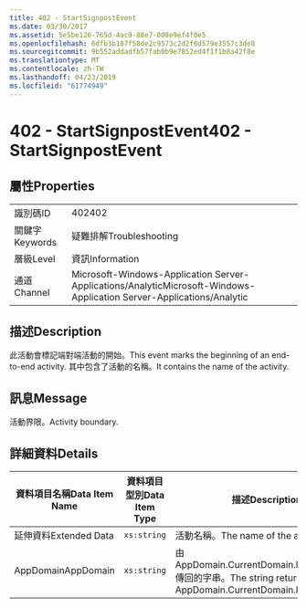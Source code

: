 ```yaml
---
title: 402 - StartSignpostEvent
ms.date: 03/30/2017
ms.assetid: 5e5be126-765d-4ac9-88e7-008e9ef4f0e5
ms.openlocfilehash: 6dfb3b187f58de2c9573c2d2f6d579e3557c3de8
ms.sourcegitcommit: 9b552addadfb57fab0b9e7852ed4f1f1b8a42f8e
ms.translationtype: MT
ms.contentlocale: zh-TW
ms.lasthandoff: 04/23/2019
ms.locfileid: "61774949"
---
```

# <a name="402---startsignpostevent"></a><span data-ttu-id="c7133-102">402 - StartSignpostEvent</span><span class="sxs-lookup"><span data-stu-id="c7133-102">402 - StartSignpostEvent</span></span>
## <a name="properties"></a><span data-ttu-id="c7133-103">屬性</span><span class="sxs-lookup"><span data-stu-id="c7133-103">Properties</span></span>  
  
|||  
|-|-|  
|<span data-ttu-id="c7133-104">識別碼</span><span class="sxs-lookup"><span data-stu-id="c7133-104">ID</span></span>|<span data-ttu-id="c7133-105">402</span><span class="sxs-lookup"><span data-stu-id="c7133-105">402</span></span>|  
|<span data-ttu-id="c7133-106">關鍵字</span><span class="sxs-lookup"><span data-stu-id="c7133-106">Keywords</span></span>|<span data-ttu-id="c7133-107">疑難排解</span><span class="sxs-lookup"><span data-stu-id="c7133-107">Troubleshooting</span></span>|  
|<span data-ttu-id="c7133-108">層級</span><span class="sxs-lookup"><span data-stu-id="c7133-108">Level</span></span>|<span data-ttu-id="c7133-109">資訊</span><span class="sxs-lookup"><span data-stu-id="c7133-109">Information</span></span>|  
|<span data-ttu-id="c7133-110">通道</span><span class="sxs-lookup"><span data-stu-id="c7133-110">Channel</span></span>|<span data-ttu-id="c7133-111">Microsoft-Windows-Application Server-Applications/Analytic</span><span class="sxs-lookup"><span data-stu-id="c7133-111">Microsoft-Windows-Application Server-Applications/Analytic</span></span>|  
  
## <a name="description"></a><span data-ttu-id="c7133-112">描述</span><span class="sxs-lookup"><span data-stu-id="c7133-112">Description</span></span>  
 <span data-ttu-id="c7133-113">此活動會標記端對端活動的開始。</span><span class="sxs-lookup"><span data-stu-id="c7133-113">This event marks the beginning of an end-to-end activity.</span></span> <span data-ttu-id="c7133-114">其中包含了活動的名稱。</span><span class="sxs-lookup"><span data-stu-id="c7133-114">It contains the name of the activity.</span></span>  
  
## <a name="message"></a><span data-ttu-id="c7133-115">訊息</span><span class="sxs-lookup"><span data-stu-id="c7133-115">Message</span></span>  
 <span data-ttu-id="c7133-116">活動界限。</span><span class="sxs-lookup"><span data-stu-id="c7133-116">Activity boundary.</span></span>  
  
## <a name="details"></a><span data-ttu-id="c7133-117">詳細資料</span><span class="sxs-lookup"><span data-stu-id="c7133-117">Details</span></span>  
  
|<span data-ttu-id="c7133-118">資料項目名稱</span><span class="sxs-lookup"><span data-stu-id="c7133-118">Data Item Name</span></span>|<span data-ttu-id="c7133-119">資料項目型別</span><span class="sxs-lookup"><span data-stu-id="c7133-119">Data Item Type</span></span>|<span data-ttu-id="c7133-120">描述</span><span class="sxs-lookup"><span data-stu-id="c7133-120">Description</span></span>|  
|--------------------|--------------------|-----------------|  
|<span data-ttu-id="c7133-121">延伸資料</span><span class="sxs-lookup"><span data-stu-id="c7133-121">Extended Data</span></span>|`xs:string`|<span data-ttu-id="c7133-122">活動名稱。</span><span class="sxs-lookup"><span data-stu-id="c7133-122">The name of the activity.</span></span>|  
|<span data-ttu-id="c7133-123">AppDomain</span><span class="sxs-lookup"><span data-stu-id="c7133-123">AppDomain</span></span>|`xs:string`|<span data-ttu-id="c7133-124">由 AppDomain.CurrentDomain.FriendlyName 傳回的字串。</span><span class="sxs-lookup"><span data-stu-id="c7133-124">The string returned by AppDomain.CurrentDomain.FriendlyName.</span></span>|
